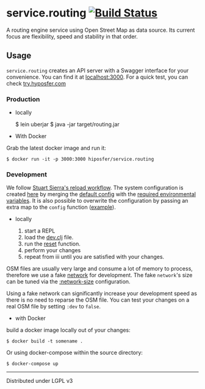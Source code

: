 # service.routing [![Build Status](https://travis-ci.org/hiposfer/service.routing.svg?branch=master)](https://travis-ci.org/hiposfer/service.routing)

A routing engine service using Open Street Map as data source. Its current focus are
flexibility, speed and stability in that order.

## Usage

`service.routing` creates an API server with a Swagger interface for your convenience.
You can find it at [localhost:3000](http://localhost:3000). For a quick test, you can
check [try.hyposfer.com](http://try.hiposfer.com/index.html)

### Production

- locally


    $ lein uberjar
    $ java -jar target/routing.jar


- With Docker

Grab the latest docker image and run it:

    $ docker run -it -p 3000:3000 hiposfer/service.routing


### Development

We follow [Stuart Sierra's reload workflow](https://github.com/stuartsierra/component).
The system configuration is created [here](https://github.com/hiposfer/service.routing/blob/master/src/hiposfer/service/routing/core.clj#L77)
by merging the [default config](https://github.com/hiposfer/service.routing/blob/master/resources/default-config.edn)
with the [required environmental variables](https://github.com/hiposfer/service.routing/blob/master/src/hiposfer/service/routing/core.clj#L84).
It is also possible to overwrite the configuration by passing an extra map to
the `config` function ([example](https://github.com/hiposfer/service.routing/blob/master/src/hiposfer/service/routing/dev.clj#L15)).

- locally

    1. start a REPL
    2. load the [dev.clj](https://github.com/hiposfer/service.routing/blob/master/src/hiposfer/service/routing/dev.clj) file.
    3. run the [reset](https://github.com/hiposfer/service.routing/blob/master/src/hiposfer/service/routing/dev.clj#L44) function.
    4. perform your changes
    5. repeat from iii until you are satisfied with your changes.
    
OSM files are usually very large and consume a lot of memory to process, therefore
we use a fake [network](https://github.com/hiposfer/service.routing/blob/master/src/hiposfer/service/routing/core.clj#L43)
for development. The fake `network`'s size can be tuned via the [:network-size](https://github.com/hiposfer/service.routing/blob/master/src/hiposfer/service/routing/core.clj#L43)
configuration. 

Using a fake network can significantly increase your development speed as there is
no need to reparse the OSM file. You can test your changes on a real OSM file by
setting `:dev` to `false`.

- with Docker

build a docker image locally out of your changes:

    $ docker build -t somename .

Or using docker-compose within the source directory:

    $ docker-compose up

---
Distributed under LGPL v3
